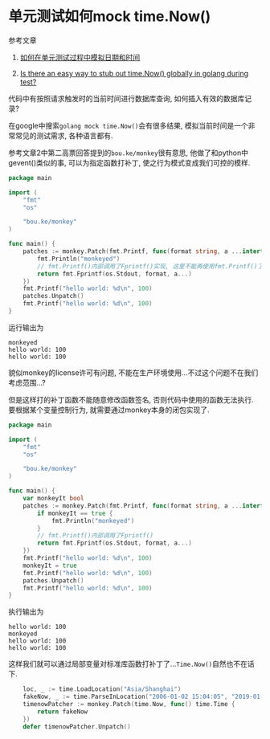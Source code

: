 # 单元测试如何mock time.Now()

参考文章

1. [如何在单元测试过程中模拟日期和时间](https://www.cnblogs.com/redmoon/p/4433609.html)

2. [Is there an easy way to stub out time.Now() globally in golang during test?](https://stackoverflow.com/questions/18970265/is-there-an-easy-way-to-stub-out-time-now-globally-in-golang-during-test)

代码中有按照请求触发时的当前时间进行数据库查询, 如何插入有效的数据库记录?

在google中搜索`golang mock time.Now()`会有很多结果, 模拟当前时间是一个非常常见的测试需求, 各种语言都有.

参考文章2中第二高票回答提到的`bou.ke/monkey`很有意思, 他做了和python中gevent()类似的事, 可以为指定函数打补丁, 使之行为模式变成我们可控的模样.

```go
package main

import (
	"fmt"
	"os"

	"bou.ke/monkey"
)

func main() {
	patches := monkey.Patch(fmt.Printf, func(format string, a ...interface{}) (n int, err error) {
		fmt.Println("monkeyed")
		// fmt.Printf()内部调用了Fprintf()实现, 这里不能再使用fmt.Printf()了, 会死循环的.
		return fmt.Fprintf(os.Stdout, format, a...)
	})
	fmt.Printf("hello world: %d\n", 100)
	patches.Unpatch()
	fmt.Printf("hello world: %d\n", 100)
}

```

运行输出为

```
monkeyed
hello world: 100
hello world: 100
```

貌似monkey的license许可有问题, 不能在生产环境使用...不过这个问题不在我们考虑范围...?

但是这样打的补丁函数不能随意修改函数签名, 否则代码中使用的函数无法执行. 要根据某个变量控制行为, 就需要通过monkey本身的闭包实现了.

```go
package main

import (
	"fmt"
	"os"

	"bou.ke/monkey"
)

func main() {
	var monkeyIt bool
	patches := monkey.Patch(fmt.Printf, func(format string, a ...interface{}) (n int, err error) {
		if monkeyIt == true {
			fmt.Println("monkeyed")
		}
		// fmt.Printf()内部调用了Fprintf()
		return fmt.Fprintf(os.Stdout, format, a...)
	})
	fmt.Printf("hello world: %d\n", 100)
	monkeyIt = true
	fmt.Printf("hello world: %d\n", 100)
	patches.Unpatch()
	fmt.Printf("hello world: %d\n", 100)
}
```

执行输出为

```
hello world: 100
monkeyed
hello world: 100
hello world: 100
```

这样我们就可以通过局部变量对标准库函数打补丁了...`Time.Now()`自然也不在话下.

```go
	loc, _ := time.LoadLocation("Asia/Shanghai")
	fakeNow, _ := time.ParseInLocation("2006-01-02 15:04:05", "2019-01-01 12:00:00", loc)
	timenowPatcher := monkey.Patch(time.Now, func() time.Time {
		return fakeNow
	})
	defer timenowPatcher.Unpatch()
```
